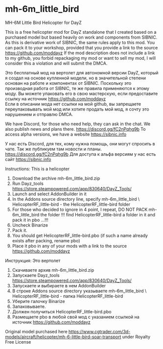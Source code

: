 # mh-6m_little_bird
 MH-6M Little Bird Helicopter for DayZ
 
 This is a free helicopter mod for DayZ standalone that I created based on a purchased model but based heavily on work and components from SIBNIC. As this is derivative work of SIBNIC, the same rules apply to this mod. You can pack it to your workshop, provided that you provide a link to the source https://github.com/moddayz If the mod description does not include a link to my github, you forbid repackaging my mod or want to sell my mod, I will consider this a violation and will submit the DMCA.

Это бесплатный мод на вертолет для автономной версии DayZ, который я создал на основе купленной модели, но в значительной степени основан на работе и компонентах от SIBNIC. 
Поскольку это производная работа от SIBNIC, те же правила применяются к этому моду. Вы можете упаковать его в свою мастерскую, если предоставите ссылку на источник https://github.com/moddayz  
Если в описании мода нет ссылки на мой github, вы запрещаете переупаковывать мой мод или хотите продать мой мод, я сочту это нарушением и отправлю DMCA.

We have Discord, for those who need help, they can ask in the chat. We also publish news and plans there. https://discord.gg/fC2nPqhg9b To access alpha versions, we have a website https://sibnic.info

У нас есть Discord, для тех, кому нужна помощь, они могут спросить в чате. Так же публикуем там новости и планы. https://discord.gg/fC2nPqhg9b Для доступа к альфа версиям у нас есть сайт https://sibnic.info

Instructions: This is a helicopter

1. Download the archive mh-6m_little_bird.zip
2. Run Dayz_tools https://store.steampowered.com/app/830640/DayZ_Tools/
3. Launch and select AddonBuilder in it
4. In the Addons source directory line, specify mh-6m_little_bird \ HelicopterRF_little-bird - the HelicopterRF_little-bird folder
5. For those who decided to ignore in 4 point, I repeat, DO NOT PACK mh-6m_little_bird the folder !!! find HelicopterRF_little-bird a folder in it and pack it in pbo ...!!!
6. Uncheck Binarize
7. Pack it.
8. You should get HelicopterRF_little-bird.pbo (if such a name already exists after packing, rename pbo)
9. Place it pbo in any of your mods with a link to the source https://github.com/moddayz


Инструкция: Это вертолет

1. Скачиваете архив mh-6m_little_bird.zip
2. Запускаете Dayz_tools https://store.steampowered.com/app/830640/DayZ_Tools/
3. Запускаете и выбираете в нем AddonBuilder
4. В строке Addons source directory указываете mh-6m_little_bird \ HelicopterRF_little-bird - папка HelicopterRF_little-bird
5. Уберите галочку Binarize
6. Запаковываете.
7. Должен получиться HelicopterRF_little-bird.pbo 
8. Размещаете pbo в любой свой мод с указанием ссылкой на источник https://github.com/moddayz

Original model purchased here https://www.cgtrader.com/3d-models/aircraft/helicopter/mh-6-little-bird-soar-transport under Royalty Free License

